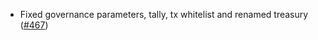 - Fixed governance parameters, tally, tx whitelist and renamed treasury
  ([#467](https://github.com/anoma/namada/issues/467))
